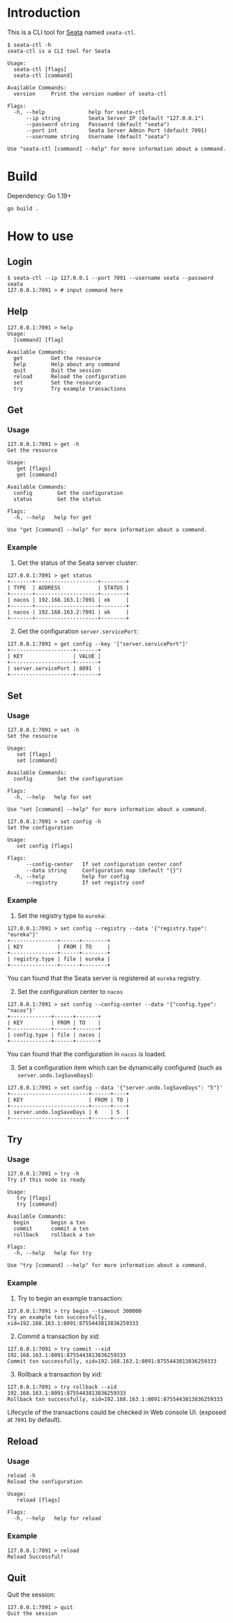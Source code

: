 # Introduction

This is a CLI tool for [Seata](https://github.com/seata/seata) named `seata-ctl`.

```shell
$ seata-ctl -h
seata-ctl is a CLI tool for Seata

Usage:
  seata-ctl [flags]
  seata-ctl [command]

Available Commands:
  version     Print the version number of seata-ctl

Flags:
  -h, --help              help for seata-ctl
      --ip string         Seata Server IP (default "127.0.0.1")
      --password string   Password (default "seata")
      --port int          Seata Server Admin Port (default 7091)
      --username string   Username (default "seata")

Use "seata-ctl [command] --help" for more information about a command.
```

# Build

Dependency: Go 1.19+

```shell
go build .
```

# How to use

## Login

```shell
$ seata-ctl --ip 127.0.0.1 --port 7091 --username seata --password seata
127.0.0.1:7091 > # input command here
```

## Help

```shell
127.0.0.1:7091 > help
Usage:
  [command] [flag] 

Available Commands:
  get         Get the resource
  help        Help about any command
  quit        Quit the session
  reload      Reload the configuration
  set         Set the resource
  try         Try example transactions
```

## Get

### Usage

```shell
127.0.0.1:7091 > get -h    
Get the resource

Usage:
   get [flags]
   get [command]

Available Commands:
  config        Get the configuration
  status        Get the status

Flags:
  -h, --help   help for get

Use "get [command] --help" for more information about a command.
```

### Example

1. Get the status of the Seata server cluster:

```shell
127.0.0.1:7091 > get status
+-------+--------------------+--------+
| TYPE  | ADDRESS            | STATUS |
+-------+--------------------+--------+
| nacos | 192.168.163.1:7091 | ok     |
+-------+--------------------+--------+
| nacos | 192.168.163.2:7091 | ok     |
+-------+--------------------+--------+
```

2. Get the configuration `server.servicePort`:

```shell
127.0.0.1:7091 > get config --key '["server.servicePort"]'
+--------------------+-------+
| KEY                | VALUE |
+--------------------+-------+
| server.servicePort | 8091  |
+--------------------+-------+
```

## Set

### Usage

```shell
127.0.0.1:7091 > set -h                    
Set the resource

Usage:
   set [flags]
   set [command]

Available Commands:
  config        Set the configuration

Flags:
  -h, --help   help for set

Use "set [command] --help" for more information about a command.
```

```shell
127.0.0.1:7091 > set config -h
Set the configuration

Usage:
   set config [flags]

Flags:
      --config-center   If set configuration center conf
      --data string     Configuration map (default "{}")
  -h, --help            help for config
      --registry        If set registry conf
```

### Example

1. Set the registry type to `eureka`:

```shell
127.0.0.1:7091 > set config --registry --data '{"registry.type": "eureka"}'
+---------------+------+--------+
| KEY           | FROM | TO     |
+---------------+------+--------+
| registry.type | file | eureka |
+---------------+------+--------+
```

You can found that the Seata server is registered at `eureka` registry.

2. Set the configuration center to `nacos`

```shell
127.0.0.1:7091 > set config --config-center --data '{"config.type": "nacos"}'
+-------------+------+-------+
| KEY         | FROM | TO    |
+-------------+------+-------+
| config.type | file | nacos |
+-------------+------+-------+
```

You can found that the configuration in `nacos` is loaded.

3. Set a configuration item which can be dynamically configured (such as `server.undo.logSaveDays`):

```shell
127.0.0.1:7091 > set config --data '{"server.undo.logSaveDays": "5"}'
+-------------------------+------+----+
| KEY                     | FROM | TO |
+-------------------------+------+----+
| server.undo.logSaveDays | 6    | 5  |
+-------------------------+------+----+
```

## Try

### Usage

```shell
127.0.0.1:7091 > try -h
Try if this node is ready

Usage:
   try [flags]
   try [command]

Available Commands:
  begin       begin a txn
  commit      commit a txn
  rollback    rollback a txn

Flags:
  -h, --help   help for try

Use "try [command] --help" for more information about a command.
```

### Example

1. Try to begin an example transaction:

```shell
127.0.0.1:7091 > try begin --timeout 300000
Try an example txn successfully, xid=192.168.163.1:8091:8755443813836259333
```

2. Commit a transaction by xid:

```shell
127.0.0.1:7091 > try commit --xid 192.168.163.1:8091:8755443813836259333
Commit txn successfully, xid=192.168.163.1:8091:8755443813836259333
```

3. Rollback a transaction by xid:

```shell
127.0.0.1:7091 > try rollback --xid 192.168.163.1:8091:8755443813836259333
Rollback txn successfully, xid=192.168.163.1:8091:8755443813836259333
```

Lifecycle of the transactions could be checked in Web console UI. (exposed at `7091` by default).

## Reload

### Usage

```shell
reload -h
Reload the configuration

Usage:
   reload [flags]

Flags:
  -h, --help   help for reload
```

### Example

```shell
127.0.0.1:7091 > reload
Reload Successful!
```

## Quit

Quit the session:

```shell
127.0.0.1:7091 > quit
Quit the session
```